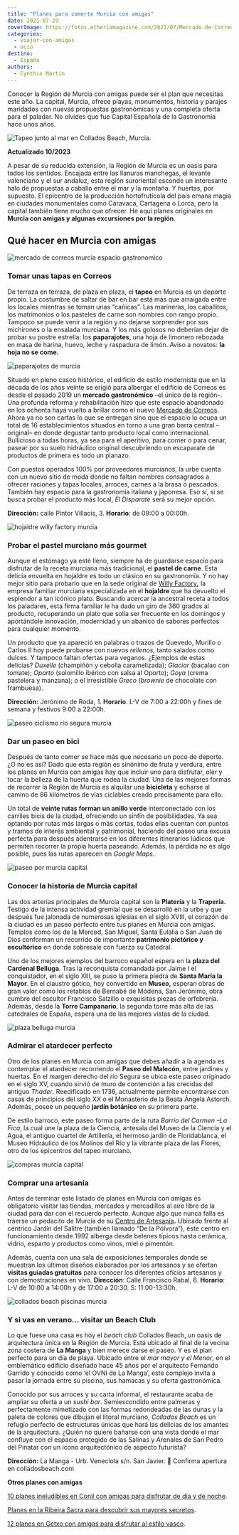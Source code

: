 ```yaml
---
title: "Planes para comerte Murcia con amigas"
date: 2021-07-29
coverImage: https://fotos.etheriamagazine.com/2021/07/Mercado-de-Correos-murcia.jpg
categories: 
  - viajar-con-amigas
  - ocio
destino: 
  - España
authors: 
  - Cynthia Martín
---
```


Conocer la Región de Murcia con amigas puede ser el plan que necesitas este año. La 
capital, Murcia, ofrece playas, monumentos, historia y parajes maridados con nuevas 
propuestas gastronómicas y una completa oferta para el paladar. No olvides que fue 
Capital Española de la Gastronomía hace unos años. 

![Tapeo junto al mar en Collados Beach, Murcia.](https://fotos.etheriamagazine.com/2021/07/Collados-Beach-murcia.jpg "Tapeo junto al mar en © Collados Beach, Murcia.")

**Actualizado 10/2023** 

A pesar de su reducida extensión, la Región de Murcia es un oasis para todos los 
sentidos. Encajada entre las llanuras manchegas, el levante valenciano y el sur andaluz, 
esta región suroriental esconde un interesante halo de propuestas a caballo entre el mar 
y la montaña. Y huertas, por supuesto. El epicentro de la producción hortofrutícola del 
país emana magia en ciudades monumentales como Caravaca, Cartagena o Lorca, pero la 
capital también tiene mucho que ofrecer. He aquí planes originales en **Murcia con 
amigas y algunas excursiones por la región**. 

## Qué hacer en Murcia con amigas

![mercado de correos murcia espacio gastronomico](https://fotos.etheriamagazine.com/2021/07/Mercado-de-Correos-murcia.jpg "Mercado de Correos, en Murcia capital.")

### Tomar unas tapas en Correos

De terraza en terraza, de plaza en plaza, el **tapeo** en Murcia es un deporte propio. 
La costumbre de saltar de bar en bar está más que arraigada entre los locales mientras 
se toman unas “cañicas”. Las marineras, los caballitos, los matrimonios o los pasteles 
de carne son nombres con rango propio. Tampoco se puede venir a la región y no dejarse 
sorprender por sus michirones o la ensalada murciana. Y los más golosos no deberían 
dejar de probar su postre estrella: los **paparajotes**, una hoja de limonero rebozada 
en masa de harina, huevo, leche y raspadura de limón. Aviso a novatos: **la hoja no se 
come.** 

![paparajotes de murcia](https://fotos.etheriamagazine.com/2021/07/Paparajotes-murcia.jpg "No te vayas de Murcia sin probar los paparajotes. © ITREM")

Situado en pleno casco histórico, el edificio de estilo modernista que en la década de 
los años veinte se erigió para albergar el edificio de Correos es desde el pasado 2019 
un **mercado gastronómico** –el único de la región–. Una profunda reforma y 
rehabilitación hizo que este espacio abandonado en los ochenta haya vuelto a brillar 
como el nuevo [Mercado de Correos](http://www.mercadodecorreos.com). Ahora ya no son 
cartas lo que se entregan sino que el espacio lo ocupa un total de 16 establecimientos 
situados en torno a una gran barra central –original– en donde degustar tanto producto 
local como internacional. Bullicioso a todas horas, ya sea para el aperitivo, para comer 
o para cenar, pasear por su suelo hidráulico original descubriendo un escaparate de 
productos de primera es todo un planazo. 

Con puestos operados 100% por proveedores murcianos, la urbe cuenta con un nuevo sitio 
de moda donde no faltan nombres consagrados a ofrecer raciones y tapas locales, arroces, 
carnes a la brasa o pescados. También hay espacio para la gastronomía italiana y 
japonesa. Eso sí, si se busca probar el producto más local, _El Disparate_ será su mejor 
opción. 

**Dirección:** calle Pintor Villacís, 3. **Horario**: de 09:00 a 00:00h. 

![hojaldre willy factory murcia](https://fotos.etheriamagazine.com/2021/07/hojaldre-willy-factory.jpg "© Hojaldre de Willy Factory.")

### Probar el pastel murciano más gourmet

Aunque el estómago ya esté lleno, siempre ha de guardarse espacio para disfrutar de la 
receta murciana más tradicional, el **pastel de carne**. Esta delicia envuelta en 
hojaldre es todo un clásico en su gastronomía. Y no hay mejor sitio para probarlo que en 
la sede original de [Willy Factory](https://www.willyfactory.com/)**,** la empresa 
familiar murciana especializada en el **hojaldre** que ha devuelto el esplendor a tan 
icónico plato. Buscando acercar la ancestral receta a todos los paladares, esta firma 
familiar le ha dado un giro de 360 grados al producto, recuperando un plato que solía 
ser frecuente en los domingos y aportándole innovación, modernidad y un abanico de 
sabores perfectos para cualquier momento. 

Un producto que ya apareció en palabras o trazos de Quevedo, Murillo o Carlos II hoy 
puede probarse con nuevos _rellenos,_ tanto salados como dulces. Y tampoco faltan 
ofertas para veganos. ¿Ejemplos de estas delicias? _Duxelle_ (champiñón y cebolla 
caramelizada); _Glaciar_ (bacalao con tomate); _Oporto_ (solomillo ibérico con salsa al 
Oporto); _Goya_ (crema pastelera y manzana); o el irresistible _Greco_ (_brownie_ de 
chocolate con frambuesa). 

**Dirección:** Jerónimo de Roda, 1. **Horario**. L-V de 7:00 a 22:00h y fines de semana 
y festivos 9:00 a 22:00h. 

![paseo ciclismo rio segura murcia](https://fotos.etheriamagazine.com/2021/07/paseo-mota-del-rio-segura.jpg "Paseo ciclista por la mota del río Segura. © Sergio González")

### Dar un paseo en bici

Después de tanto comer se hace más que necesario un poco de deporte. ¿O no es así? Dado 
que esta región es sinónimo de fruta y verdura, entre los planes en Murcia con amigas 
hay que incluir uno para disfrutar, oler y tocar la belleza de la huerta que rodea la 
ciudad. Una de las mejores formas de recorrer la Región de Murcia es alquilar una 
**bicicleta** y echarse al camino de 86 kilómetros de vías ciclables creado precisamente 
para ello. 

Un total de **veinte rutas forman un anillo verde** interconectado con los carriles 
bicis de la ciudad, ofreciendo un sinfín de posibilidades. Ya sea optando por rutas más 
largas o más cortas, todas ellas cuentan con puntos y tramos de interés ambiental y 
patrimonial, haciendo del paseo una excusa perfecta para después adentrarse en los 
diferentes itinerarios lúdicos que permiten recorrer la propia huerta paseando. Además, 
la pérdida no es algo posible, pues las rutas aparecen en _Google Maps_. 

![paseo por murcia capital](https://fotos.etheriamagazine.com/2021/07/planes-por-Murcia.jpg "La arquitectura de Murcia se descubre a pie de calle. © Sergio González")

### Conocer la historia de Murcia capital

Las dos arterias principales de Murcia capital son la **Platería** y la **Trapería.** 
Testigo de la intensa actividad gremial que se desarrolló en la urbe y que después fue 
jalonada de numerosas iglesias en el siglo XVIII, el corazón de la ciudad es un paseo 
perfecto entre tus planes en Murcia con amigas. Templos como los de la Merced, San 
Miguel, Santa Eulalia o San Juan de Dios conforman un recorrido de importante 
**patrimonio pictórico y escultórico** en donde sobresale con fuerza su Catedral. 

Uno de los mejores ejemplos del barroco español espera en la **plaza del Cardenal 
Belluga**. Tras la reconquista comandada por Jaime I el conquistador, en el siglo XIII, 
se puso la primera piedra de **Santa María la Mayor**. En el claustro gótico, hoy 
convertido en **Museo,** esperan obras de gran valor como los retablos de Bernabé de 
Módena, San Jerónimo, obra cumbre del escultor Francisco Salzillo o exquisitas piezas de 
orfebrería. Además, desde la **Torre Campanario**, la segunda torre más alta de las 
catedrales de España, espera una de las mejores vistas de la ciudad. 

![plaza belluga murcia](https://fotos.etheriamagazine.com/2021/07/Plaza-Belluga-Murcia.jpg "Plaza del Cardenal Belluga, en Murcia capital. © ITREM")

### Admirar el atardecer perfecto

Otro de los planes en Murcia con amigas que debes añadir a la agenda es contemplar el 
atardecer recorriendo el **Paseo del Malecón**, entre jardines y huertas. En el margen 
derecho del río Segura se ubica este paseo originado en el siglo XV, cuando sirvió de 
muro de contención a las crecidas del antiguo _Thader_. Reedificado en 1736, actualmente 
permite encontrarse con casas de principios del siglo XX o el Monasterio de la Beata 
Ángela Astorch. Además, posee un pequeño **jardín botánico** en su primera parte. 

De estilo barroco, este paseo forma parte de la ruta _Barrio del Carmen –La Fica_, la 
cual une la plaza de la Ciencia, antesala del Museo de la Ciencia y el Agua, el antiguo 
cuartel de Artillería, el hermoso jardín de Floridablanca, el Museo Hidráulico de los 
Molinos del Río y la vibrante plaza de las Flores, otro de los epicentros del tapeo 
murciano. 

![compras murcia capital](https://fotos.etheriamagazine.com/2021/07/compras-murcia-capital.jpg "En Murcia encontrarás varias zonas comerciales. © ITREM")

### Comprar una artesanía

Antes de terminar este listado de planes en Murcia con amigas es obligatorio visitar las 
tiendas, mercados y mercadillos al aire libre de la ciudad para dar con el recuerdo 
perfecto. Aunque algo que nunca falla es traerse un pedacito de Murcia de su [Centro de 
Artesanía](https://artesaniaregiondemurcia.es/)**.** Ubicado frente al céntrico Jardín 
del Salitre (también llamado “De la Pólvora”), este centro en funcionamiento desde 1992 
alberga desde belenes típicos hasta cerámica, vidrio, esparto y productos como vinos, 
miel o pimentón. 

Además, cuenta con una sala de exposiciones temporales donde se muestran los últimos 
diseños elaborados por los artesanos y se ofertan **visitas guiadas gratuitas** para 
conocer los diferentes oficios artesanos y con demostraciones en vivo. **Dirección**: 
Calle Francisco Rabal, 6. **Horario**: L-V de 10:00 a 14:00h y de 17:00 a 20:30. S: 
11:00-13:30h. 

![collados beach piscinas murcia](https://fotos.etheriamagazine.com/2021/07/Collados-Beach-piscinas-murcia.jpg "© Collados Beach, el beach club de moda en Murcia.")

### Y si vas en verano... visitar un Beach Club

Lo que fuese una casa es hoy el _beach club_ Collados Beach, un oasis de arquitectura 
única en la Región de Murcia. Está ubicado al final de la vecina zona costera de **La 
Manga** y bien merece darse el paseo. Y es el plan perfecto para un día de playa. 
Ubicado entre el _mar mayor y el Menor_, en el emblemático edificio diseñado hace 45 
años por el arquitecto Fernando Garrido y conocido como ‘el OVNI de La Manga’, este 
complejo invita a pasar la jornada entre su piscina, sus hamacas y su oferta 
gastronómica. 

Conocido por sus arroces y su carta informal, el restaurante acaba de ampliar su oferta 
a un _sushi bar_. Semiescondido entre palmeras y perfectamente mimetizado con las formas 
redondeadas de las dunas y la paleta de colores que dibujan el litoral murciano, 
_Collados Beach_ es un refugio perfecto de estructuras únicas que hará las delicias de 
los amantes de la arquitectura. ¿Quién no quiere bañarse con una vista donde el mar 
confluye con el espacio protegido de las Salinas y Arenales de San Pedro del Pinatar con 
un icono arquitectónico de aspecto futurista? 

**Dirección:** La Manga - Urb. Veneciola s/n. San Javier. 📌 Confirma apertura en 
colladosbeach.com 

**Otros planes con amigas** 

[10 planes ineludibles en Conil con amigas para disfrutar de día y de 
noche](https://etheriamagazine.com/2021/07/05/planes-en-conil-con-amigas-o-en-pareja/). 

[Planes en la Ribeira Sacra para descubrir sus mayores 
secretos](https://etheriamagazine.com/2021/06/17/planes-en-la-ribeira-sacra-con-amigas/). 

[12 planes en Getxo con amigas para disfrutar al estilo 
vasco](https://etheriamagazine.com/2021/06/14/12-planes-en-getxo-con-amigas-para-disfrutar-al-estilo-vasco/).
